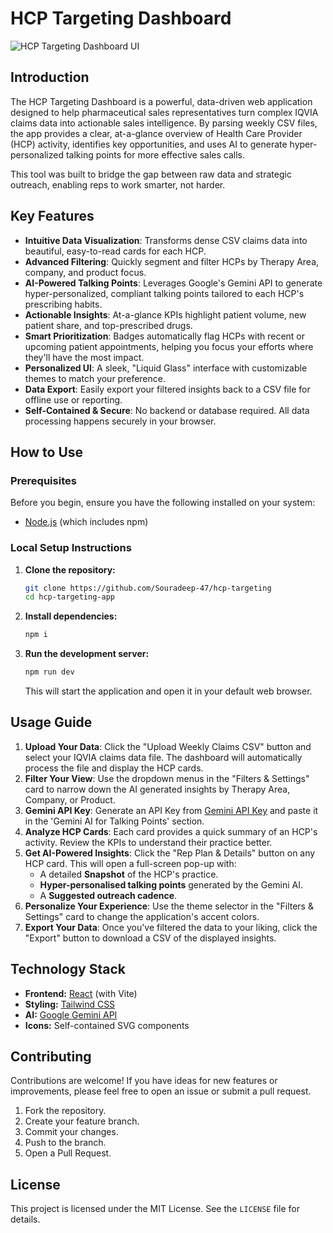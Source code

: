 # HCP Targeting Dashboard

![HCP Targeting Dashboard UI](https://i.postimg.cc/4N9ymD4K/Screenshot-2025-08-16-210150.png) <!-- Replace with a URL to a screenshot of your app -->

## Introduction

The HCP Targeting Dashboard is a powerful, data-driven web application designed to help pharmaceutical sales representatives turn complex IQVIA claims data into actionable sales intelligence. By parsing weekly CSV files, the app provides a clear, at-a-glance overview of Health Care Provider (HCP) activity, identifies key opportunities, and uses AI to generate hyper-personalized talking points for more effective sales calls.

This tool was built to bridge the gap between raw data and strategic outreach, enabling reps to work smarter, not harder.

## Key Features

-   **Intuitive Data Visualization**: Transforms dense CSV claims data into beautiful, easy-to-read cards for each HCP.
-   **Advanced Filtering**: Quickly segment and filter HCPs by Therapy Area, company, and product focus.
-   **AI-Powered Talking Points**: Leverages Google's Gemini API to generate hyper-personalized, compliant talking points tailored to each HCP's prescribing habits.
-   **Actionable Insights**: At-a-glance KPIs highlight patient volume, new patient share, and top-prescribed drugs.
-   **Smart Prioritization**: Badges automatically flag HCPs with recent or upcoming patient appointments, helping you focus your efforts where they'll have the most impact.
-   **Personalized UI**: A sleek, "Liquid Glass" interface with customizable themes to match your preference.
-   **Data Export**: Easily export your filtered insights back to a CSV file for offline use or reporting.
-   **Self-Contained & Secure**: No backend or database required. All data processing happens securely in your browser.

## How to Use

### Prerequisites

Before you begin, ensure you have the following installed on your system:
-   [Node.js](https://nodejs.org/) (which includes npm)

### Local Setup Instructions

1.  **Clone the repository:**
    ```bash
    git clone https://github.com/Souradeep-47/hcp-targeting
    cd hcp-targeting-app
    ```

2.  **Install dependencies:**
    ```bash
    npm i
    ```

3.  **Run the development server:**
    ```bash
    npm run dev
    ```
    This will start the application and open it in your default web browser.

## Usage Guide

1.  **Upload Your Data**: Click the "Upload Weekly Claims CSV" button and select your IQVIA claims data file. The dashboard will automatically process the file and display the HCP cards.
2.  **Filter Your View**: Use the dropdown menus in the "Filters & Settings" card to narrow down the AI generated insights by Therapy Area, Company, or Product.
3.  **Gemini API Key**: Generate an API Key from [Gemini API Key](https://aistudio.google.com/u/0/apikey) and paste it in the 'Gemini AI for Talking Points' section.
4.  **Analyze HCP Cards**: Each card provides a quick summary of an HCP's activity. Review the KPIs to understand their practice better.
5.  **Get AI-Powered Insights**: Click the "Rep Plan & Details" button on any HCP card. This will open a full-screen pop-up with:
    -   A detailed **Snapshot** of the HCP's practice.
    -   **Hyper-personalised talking points** generated by the Gemini AI.
    -   A **Suggested outreach cadence**.
6.  **Personalize Your Experience**: Use the theme selector in the "Filters & Settings" card to change the application's accent colors.
7.  **Export Your Data**: Once you've filtered the data to your liking, click the "Export" button to download a CSV of the displayed insights.

## Technology Stack

-   **Frontend:** [React](https://reactjs.org/) (with Vite)
-   **Styling:** [Tailwind CSS](https://tailwindcss.com/)
-   **AI:** [Google Gemini API](https://ai.google.dev/)
-   **Icons:** Self-contained SVG components

## Contributing

Contributions are welcome! If you have ideas for new features or improvements, please feel free to open an issue or submit a pull request.

1.  Fork the repository.
2.  Create your feature branch.
3.  Commit your changes.
4.  Push to the branch.
5.  Open a Pull Request.

## License

This project is licensed under the MIT License. See the `LICENSE` file for details.
